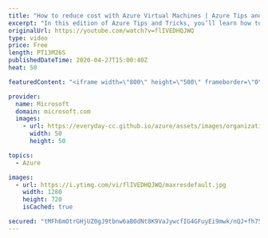 ```yaml
---
title: "How to reduce cost with Azure Virtual Machines | Azure Tips and Tricks"
excerpt: "In this edition of Azure Tips and Tricks, you’ll learn how to approach saving money with Azure Virtual Machines.    For more tips and tricks, visit: http://azuredev.tips   Get started with 12 months of free services and $200 USD in credit. Create your free account today with Microsoft Azure: https://azure.com/free"
originalUrl: https://youtube.com/watch?v=flIVEDHQJWQ
type: video
price: Free
length: PT13M26S
publishedDateTime: 2020-04-27T15:00:40Z
heat: 50

featuredContent: "<iframe width=\"800\" height=\"500\" frameborder=\"0\" src=\"https://www.youtube.com/embed/flIVEDHQJWQ\" allow=\"accelerometer; autoplay; encrypted-media; gyroscope; picture-in-picture\" allowfullscreen></iframe>"

provider:
  name: Microsoft
  domain: microsoft.com
  images:
    - url: https://everyday-cc.github.io/azure/assets/images/organizations/microsoft.com-50x50.jpg
      width: 50
      height: 50

topics:
  - Azure

images:
  - url: https://i.ytimg.com/vi/flIVEDHQJWQ/maxresdefault.jpg
    width: 1280
    height: 720
    isCached: true

secured: "tMFh6mOtrGHjUZ0gJ9tbnw6aB0dNt8K9VaJywcfIG4GFuyEi9mwk/nQJ+fh75iGz8jPKtWipWg80A0MF0EyWGLijMyQbsdI5y5R1OBRGWFBR5y7SyqPDPLqk0I4gWpjS3IzNP7YS2Obq8p2Qvp68DCU0TRCICXidiBS8Y9Zflb0h7dfQoHwL3vP9Rkgihi+BgjazYX1HMUSSerLh8eP6i8C0n8RvFjAOHoFtKka86y2TTnq3rlKNdoz2Tswd2FM/tzYLN4dwxfYXfIMBtPYAkEpNzcEaSN6LIMmj9fbAlYlWAFylI/+GhPcaz0Eg+iyfrFqETQSExmelWw8fRv4RETxU7JJHQKFmMTtifaniMvitQoHdzhnSUXknvO8knp+EnJGqMMG21nVI643nXQ8ZSWBSxSdBe78ZsOvvO8fXGJM=;Yc5iNHMJV0IoW6UTKXHv0g=="
---
```


